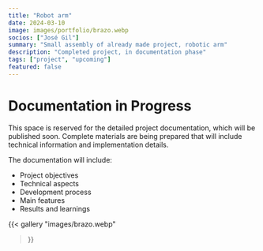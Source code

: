 ```yaml
---
title: "Robot arm"
date: 2024-03-10
image: images/portfolio/brazo.webp
socios: ["José Gil"]
summary: "Small assembly of already made project, robotic arm"
description: "Completed project, in documentation phase"
tags: ["project", "upcoming"]
featured: false
---
```


# Documentation in Progress

This space is reserved for the detailed project documentation, which will be published soon. Complete materials are being prepared that will include technical information and implementation details.

The documentation will include:
- Project objectives
- Technical aspects
- Development process
- Main features
- Results and learnings

{{< gallery
"images/brazo.webp"
>}}
